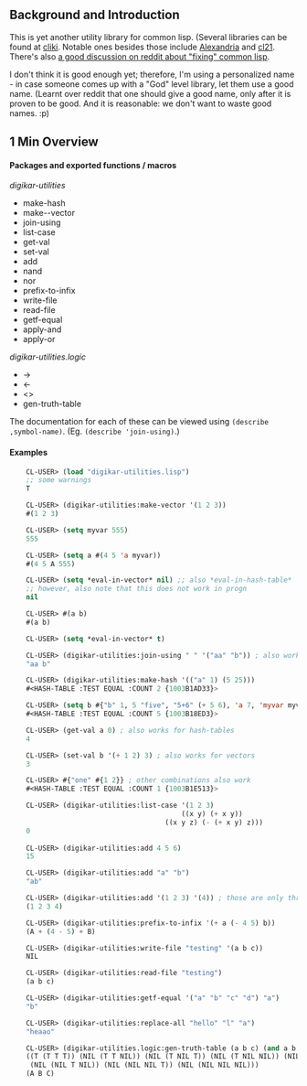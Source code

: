 
## Background and Introduction

This is yet another utility library for common lisp. (Several libraries can be found at [cliki](https://cliki.net/utilities). Notable ones besides those include  [Alexandria](http://common-lisp.net/project/alexandria/) and [cl21](https://lispcookbook.github.io/cl-cookbook/cl21.html). There's also [a good discussion on reddit about "fixing" common lisp](https://www.reddit.com/r/lisp/comments/6t6fqs/which_sugared_library_do_common_lispers_prefer/).

I don't think it is good enough yet; therefore, I'm using a personalized name - in case someone comes up with a "God" level library, let them use a good name. (Learnt over reddit that one should give a good name, only after it is proven to be good. And it is reasonable: we don't want to waste good names. :p)

## 1 Min Overview

#### Packages and exported functions / macros

_digikar-utilities_

- make-hash
- make--vector
- join-using
- list-case
- get-val
- set-val
- add
- nand
- nor
- prefix-to-infix
- write-file
- read-file
- getf-equal
- apply-and
- apply-or

_digikar-utilities.logic_

- ->
- <-
- <>
- gen-truth-table

The documentation for each of these can be viewed using `(describe ,symbol-name)`. (Eg. `(describe 'join-using)`.) 

#### Examples


```lisp
    CL-USER> (load "digikar-utilities.lisp")
    ;; some warnings
    T

    CL-USER> (digikar-utilities:make-vector '(1 2 3))
    #(1 2 3)

    CL-USER> (setq myvar 555)
    555

    CL-USER> (setq a #(4 5 'a myvar))
    #(4 5 A 555)

    CL-USER> (setq *eval-in-vector* nil) ;; also *eval-in-hash-table*
    ;; however, also note that this does not work in progn
    nil

    CL-USER> #(a b)
    #(a b)

    CL-USER> (setq *eval-in-vector* t)

    CL-USER> (digikar-utilities:join-using " " '("aa" "b")) ; also works with vectors
    "aa b"

    CL-USER> (digikar-utilities:make-hash '(("a" 1) (5 25)))
    #<HASH-TABLE :TEST EQUAL :COUNT 2 {1003B1AD33}>

    CL-USER> (setq b #{"b" 1, 5 "five", "5+6" (+ 5 6), 'a 7, 'myvar myvar})
    #<HASH-TABLE :TEST EQUAL :COUNT 5 {1003B18ED3}>

    CL-USER> (get-val a 0) ; also works for hash-tables
    4

    CL-USER> (set-val b '(+ 1 2) 3) ; also works for vectors
    3

    CL-USER> #{"one" #{1 2}} ; other combinations also work
    #<HASH-TABLE :TEST EQUAL :COUNT 1 {1003B1E513}>

    CL-USER> (digikar-utilities:list-case '(1 2 3)
                                          ((x y) (+ x y))
	                                  ((x y z) (- (+ x y) z)))
    0
    
    CL-USER> (digikar-utilities:add 4 5 6)
    15

    CL-USER> (digikar-utilities:add "a" "b")
    "ab"

    CL-USER> (digikar-utilities:add '(1 2 3) '(4)) ; those are only three cases here
    (1 2 3 4)

    CL-USER> (digikar-utilities:prefix-to-infix '(+ a (- 4 5) b))
    (A + (4 - 5) + B)

    CL-USER> (digikar-utilities:write-file "testing" '(a b c))
    NIL

    CL-USER> (digikar-utilities:read-file "testing")
    (a b c)

    CL-USER> (digikar-utilities:getf-equal '("a" "b" "c" "d") "a")
    "b"

    CL-USER> (digikar-utilities:replace-all "hello" "l" "a")
    "heaao"

    CL-USER> (digikar-utilities.logic:gen-truth-table (a b c) (and a b c))
    ((T (T T T)) (NIL (T T NIL)) (NIL (T NIL T)) (NIL (T NIL NIL)) (NIL (NIL T T))
     (NIL (NIL T NIL)) (NIL (NIL NIL T)) (NIL (NIL NIL NIL)))
    (A B C)
    
```
